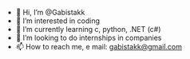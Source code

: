 - 👋 Hi, I’m @Gabistakk
- 👀 I’m interested in coding
- 🌱 I’m currently learning c, python, .NET (c#)
- 💞️ I’m looking to do internships in companies
- 📫 How to reach me, e mail: gabistakk@gmail.com

<!---
Gabistakk/Gabistakk is a ✨ special ✨ repository because its `README.md` (this file) appears on your GitHub profile.
You can click the Preview link to take a look at your changes.
--->
